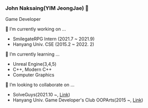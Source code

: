 ### John Naksaing(YIM JeongJae) 👋

Game Developer

🔭 I’m currently working on ...
- SmilegateRPG Intern (2021.7 ~ 2021.9)
- Hanyang Univ. CSE (2015.2 ~ 2022. 2)

🌱 I’m currently learning ...
- Unreal Engine(3,4,5)
- C++, Modern C++
- Computer Graphics

👯 I’m looking to collaborate on ...
- SolveGuys(2021.10 ~, [Link](https://github.com/choisb/AlgorithmStudy))
- Hanyang Univ. Game Developer's Club OOPArts(2015 ~, [Link](https://cafe.naver.com/oopartian))

<!--
**johnnaksaing/johnnaksaing** is a ✨ _special_ ✨ repository because its `README.md` (this file) appears on your GitHub profile.

Here are some ideas to get you started:

- 🔭 I’m currently working on ...
- 🌱 I’m currently learning ...
- 👯 I’m looking to collaborate on ...
- 🤔 I’m looking for help with ...
- 💬 Ask me about ...
- 📫 How to reach me: ...
- 😄 Pronouns: ...
- ⚡ Fun fact: ...
-->
